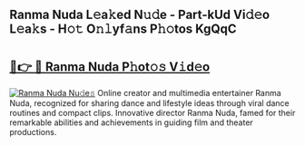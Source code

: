 ## Ranma Nuda L𝚎a𝚔ed N𝚞𝚍e - Part-kUd Vi𝚍𝚎o L𝚎a𝚔s - H𝚘𝚝 O𝚗𝚕yf𝚊ns P𝚑𝚘tos KgQqC

# <h2><a href="http://kf1piz.oniu.top/?m=Ranma+Nuda">🔗👉 🔴 Ranma Nuda P𝚑ot𝚘𝚜 V𝚒d𝚎o</a></h2>

[![Ranma Nuda Nu𝚍e𝚜](https://i.imgur.com/0qMVB7G.gif)](http://kf1piz.oniu.top/?m=Ranma+Nuda)
Online creator and multimedia entertainer Ranma Nuda, recognized for sharing dance and lifestyle ideas through viral dance routines and compact clips. Innovative director Ranma Nuda, famed for their remarkable abilities and achievements in guiding film and theater productions.  
